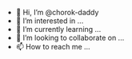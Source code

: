 - 👋 Hi, I’m @chorok-daddy
- 👀 I’m interested in ...
- 🌱 I’m currently learning ...
- 💞️ I’m looking to collaborate on ...
- 📫 How to reach me ...

<!---
chorok-daddy/chorok-daddy is a ✨ special ✨ repository because its `README.md` (this file) appears on your GitHub profile.
You can click the Preview link to take a look at your changes.
--->
